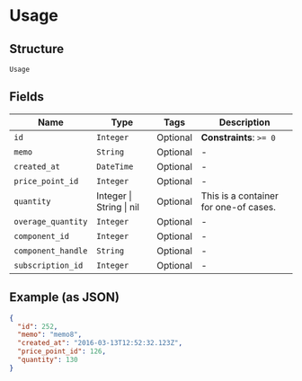 
# Usage

## Structure

`Usage`

## Fields

| Name | Type | Tags | Description |
|  --- | --- | --- | --- |
| `id` | `Integer` | Optional | **Constraints**: `>= 0` |
| `memo` | `String` | Optional | - |
| `created_at` | `DateTime` | Optional | - |
| `price_point_id` | `Integer` | Optional | - |
| `quantity` | Integer \| String \| nil | Optional | This is a container for one-of cases. |
| `overage_quantity` | `Integer` | Optional | - |
| `component_id` | `Integer` | Optional | - |
| `component_handle` | `String` | Optional | - |
| `subscription_id` | `Integer` | Optional | - |

## Example (as JSON)

```json
{
  "id": 252,
  "memo": "memo8",
  "created_at": "2016-03-13T12:52:32.123Z",
  "price_point_id": 126,
  "quantity": 130
}
```

